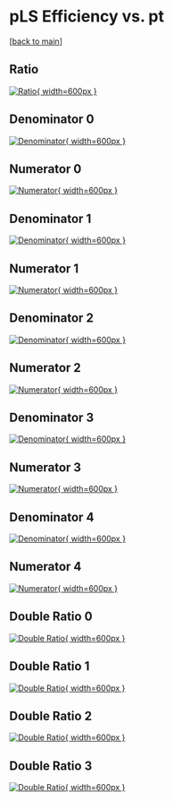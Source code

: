 # pLS Efficiency vs. pt

[[back to main](./)]



## Ratio

[![Ratio](../mtv/var/pLS_vtr_0_0_eff_pt.png){ width=600px }](../mtv/var/pLS_vtr_0_0_eff_pt.pdf)

## Denominator 0

[![Denominator](../mtv/den/pLS_vtr_0_0_eff_pt_den0.png){ width=600px }](../mtv/den/pLS_vtr_0_0_eff_pt_den0.pdf)

## Numerator 0

[![Numerator](../mtv/num/pLS_vtr_0_0_eff_pt_num0.png){ width=600px }](../mtv/num/pLS_vtr_0_0_eff_pt_num0.pdf)

## Denominator 1

[![Denominator](../mtv/den/pLS_vtr_0_0_eff_pt_den1.png){ width=600px }](../mtv/den/pLS_vtr_0_0_eff_pt_den1.pdf)

## Numerator 1

[![Numerator](../mtv/num/pLS_vtr_0_0_eff_pt_num1.png){ width=600px }](../mtv/num/pLS_vtr_0_0_eff_pt_num1.pdf)

## Denominator 2

[![Denominator](../mtv/den/pLS_vtr_0_0_eff_pt_den2.png){ width=600px }](../mtv/den/pLS_vtr_0_0_eff_pt_den2.pdf)

## Numerator 2

[![Numerator](../mtv/num/pLS_vtr_0_0_eff_pt_num2.png){ width=600px }](../mtv/num/pLS_vtr_0_0_eff_pt_num2.pdf)

## Denominator 3

[![Denominator](../mtv/den/pLS_vtr_0_0_eff_pt_den3.png){ width=600px }](../mtv/den/pLS_vtr_0_0_eff_pt_den3.pdf)

## Numerator 3

[![Numerator](../mtv/num/pLS_vtr_0_0_eff_pt_num3.png){ width=600px }](../mtv/num/pLS_vtr_0_0_eff_pt_num3.pdf)

## Denominator 4

[![Denominator](../mtv/den/pLS_vtr_0_0_eff_pt_den4.png){ width=600px }](../mtv/den/pLS_vtr_0_0_eff_pt_den4.pdf)

## Numerator 4

[![Numerator](../mtv/num/pLS_vtr_0_0_eff_pt_num4.png){ width=600px }](../mtv/num/pLS_vtr_0_0_eff_pt_num4.pdf)

## Double Ratio 0

[![Double Ratio](../mtv/ratio/pLS_vtr_0_0_eff_pt_ratio0.png){ width=600px }](../mtv/ratio/pLS_vtr_0_0_eff_pt_ratio0.pdf)

## Double Ratio 1

[![Double Ratio](../mtv/ratio/pLS_vtr_0_0_eff_pt_ratio1.png){ width=600px }](../mtv/ratio/pLS_vtr_0_0_eff_pt_ratio1.pdf)

## Double Ratio 2

[![Double Ratio](../mtv/ratio/pLS_vtr_0_0_eff_pt_ratio2.png){ width=600px }](../mtv/ratio/pLS_vtr_0_0_eff_pt_ratio2.pdf)

## Double Ratio 3

[![Double Ratio](../mtv/ratio/pLS_vtr_0_0_eff_pt_ratio3.png){ width=600px }](../mtv/ratio/pLS_vtr_0_0_eff_pt_ratio3.pdf)

